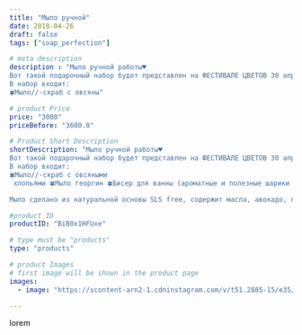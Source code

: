 ```yaml
---
title: "Мыло ручной"
date: 2018-04-26
draft: false
tags: ["soap_perfection"]

# meta description
description : "Мыло ручной работы♥️
Вот такой подарочный набор будет представлен на ФЕСТИВАЛЕ ЦВЕТОВ 30 апреля в г. Железноводске💐🌸💮🏵️🌹🌺
В набор входит:
🍀Мыло//-скраб с овсяны"

# product Price
price: "3000"
priceBefore: "3600.0"

# Product Short Description
shortDescription: "Мыло ручной работы♥️
Вот такой подарочный набор будет представлен на ФЕСТИВАЛЕ ЦВЕТОВ 30 апреля в г. Железноводске💐🌸💮🏵️🌹🌺
В набор входит:
🍀Мыло//-скраб с овсяными
 хлопьями 🍀Мыло георгин 🍀Бисер для ванны (ароматные и полезные шарики с маслами для принятия ванны)

Мыло сделано из натуральной основы SLS free, содержит масла, авокадо, персика и миндаля,цветочный аромат🌹🌿🌾"

#product ID
productID: "BiB0x1HFUxe"

# type must be "products"
type: "products"

# product Images
# first image will be shown in the product page
images:
  - image: "https://scontent-arn2-1.cdninstagram.com/v/t51.2885-15/e35/30604516_197383540877284_7564887299020816384_n.jpg?se=7&tp=1&_nc_ht=scontent-arn2-1.cdninstagram.com&_nc_cat=104&_nc_ohc=fKbFoZD_JjQAX_Ugn8f&ccb=7-4&oh=0b3c3ac595d28650cac8d88850daa896&oe=60843DB2&ig_cache_key=MTc2NTkyNDY1MTYwNjAzNTU1MA%3D%3D.2-ccb7-4"

---
```

lorem
